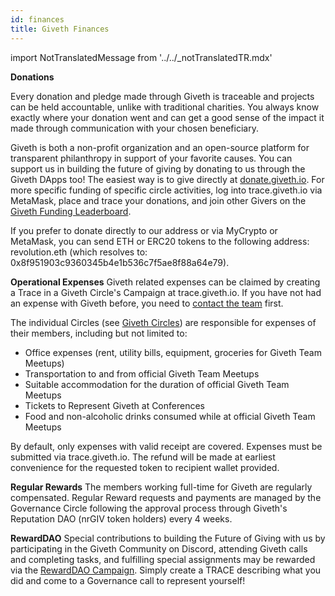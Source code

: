 ```yaml
---
id: finances
title: Giveth Finances
---
```

import NotTranslatedMessage from '../../_notTranslatedTR.mdx'

<NotTranslatedMessage />

**Donations**

Every donation and pledge made through Giveth is traceable and projects can be held accountable, unlike with traditional charities. You always know exactly where your donation went and can get a good sense of the impact it made through communication with your chosen beneficiary.

Giveth is both a non-profit organization and an open-source platform for transparent philanthropy in support of your favorite causes. You can support us in building the future of giving by donating to us through the Giveth DApps too! The easiest way is to give directly at [donate.giveth.io](https://giveth.io/donate/giveth). For more specific funding of specific circle activities, log into trace.giveth.io via MetaMask, place and trace your donations, and join other Givers on the [Giveth Funding Leaderboard](https://www.trace.giveth.io/community/giveth-dac).

If you prefer to donate directly to our address or via MyCrypto or MetaMask, you can send ETH or ERC20 tokens to the following address: revolution.eth (which resolves to: 0x8f951903c9360345b4e1b536c7f5ae8f88a64e79).

**Operational Expenses**
Giveth related expenses can be claimed by creating a Trace in a Giveth Circle's Campaign at trace.giveth.io. If you have not had an expense with Giveth before, you need to [contact the team](https://discord.gg/cCsYnNDkq2) first.

The individual Circles (see [Giveth Circles](/tr/whatisgiveth/givethCircles)) are responsible for expenses of their members, including but not limited to:

- Office expenses (rent, utility bills, equipment, groceries for Giveth Team Meetups)
- Transportation to and from official Giveth Team Meetups
- Suitable accommodation for the duration of official Giveth Team Meetups
- Tickets to Represent Giveth at Conferences
- Food and non-alcoholic drinks consumed while at official Giveth Team Meetups

By default, only expenses with valid receipt are covered. Expenses must be submitted via trace.giveth.io. The refund will be made at earliest convenience for the requested token to recipient wallet provided.

**Regular Rewards**
The members working full-time for Giveth are regularly compensated. Regular Reward requests and payments are managed by the Governance Circle following the approval process through Giveth's Reputation DAO (nrGIV token holders) every 4 weeks.

**RewardDAO**
Special contributions to building the Future of Giving with us by participating in the Giveth Community on Discord, attending Giveth calls and completing tasks, and fulfilling special assignments may be rewarded via the [RewardDAO Campaign](https://www.trace.giveth.io/campaign/rewarddao). Simply create a TRACE describing what you did and come to a Governance call to represent yourself!
